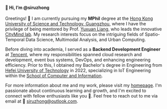 #### 👋 Hi, I’m @siruzhong

Greetings! 👀 I am currently pursuing my **MPhil** degree at the [Hong Kong University of Science and Technology, Guangzhou](https://hkust-gz.edu.cn/), where I have the privilege of being mentored by Prof. [Yuxuan Liang](https://yuxuanliang.com/), who leads the innovative [CityMind lab](https://citymind.top). My research interests focus on the intriguing fields of Spatio-Temporal Data Science, Multimodal Analysis, and Urban Computing. 

Before diving into academia, I served as a **Backend Development Engineer** at [Tencent](https://www.tencent.com/), where my responsibilities spanned cloud research and development, event bus systems, DevOps, and enhancing engineering efficiency. Prior to this, I obtained my Bachelor's degree in Engineering from [Hefei University of Technology](https://www.hfut.edu.cn/) in 2022, specializing in IoT Engineering within the [School of Computer and Information](https://ci.hfut.edu.cn/).

For more information about me and my work, please visit my [homepage](https://siruzhong.netlify.app). I'm passionate about continuous learning and growth, and I'm excited to connect with fellow enthusiasts like you 💞️. Feel free to reach out to me via email at 📧 siruzhong@outlook.com.
